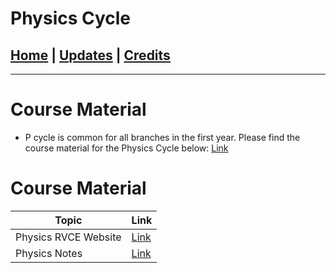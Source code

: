 # Physics Cycle

## [Home](../main/index.md) | [Updates](../main/updates.md) | [Credits](../main/credits.md)

---

# Course Material

- P cycle is common for all branches in the first year.
  Please find the course material for the Physics Cycle below:
  [Link](https://drive.google.com/drive/folders/1zWimgh62ND2MWNGqiaH9iGqh9dbCnjdr?usp=sharing)

# Course Material

| Topic                | Link                                                     |
| -------------------- | -------------------------------------------------------- |
| Physics RVCE Website | [Link](https://physicsrvce.wordpress.com)                |
| Physics Notes        | [Link](https://physicsrvce.wordpress.com/physics-notes/) |
